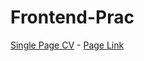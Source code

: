 # Frontend-Prac

[Single Page CV](https://github.com/Pyxissy/Frontend-Prac/blob/main/Single-page%20CV.html) -
[Page Link](https://roadmap.sh/projects/single-page-cv)
